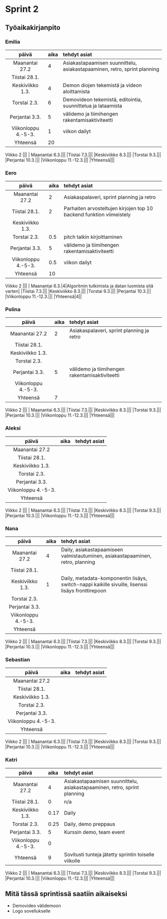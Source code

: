 # Sprint 2
## Työaikakirjanpito

### Emilia
| päivä | aika | tehdyt asiat  |
| :----:|:-----| :-----|
| Maanantai 27.2|4|Asiakastapaamisen suunnittelu, asiakastapaaminen, retro, sprint planning|
|Tiistai 28.1.|||
|Keskiviikko 1.3.|4|Demon diojen tekemistä ja videon aloittamista|
|Torstai 2.3.|6|Demovideon tekemistä, editointia, suunnittelua ja lataamista|
|Perjantai 3.3.|5|välidemo ja tiimihengen rakentamisaktiviteetti|
|Viikonloppu 4.-5-3.|1|viikon dailyt|
|Yhteensä|20||
Viikko 2
|||
| Maanantai 6.3.|||
|Tiistai 7.3.|||
|Keskiviikko 8.3.|||
|Torstai 9.3.|||
|Perjantai 10.3.|||
|Viikonloppu 11.-12.3.|||
|Yhteensä|||

### Eero
| päivä | aika | tehdyt asiat  |
| :----:|:-----| :-----|
| Maanantai 27.2|2|Asiakaspalaveri, sprint planning ja retro|
|Tiistai 28.1.|2|Parhaiten arvosteltujen kirjojen top 10 backend funktion viimeistely|
|Keskiviikko 1.3.|||
|Torstai 2.3.|0.5|pitch talkin kirjoittaminen|
|Perjantai 3.3.|5|välidemo ja tiimihengen rakentamisaktiviteetti|
|Viikonloppu 4.-5-3.|0.5|viikon dailyt|
|Yhteensä|10||
Viikko 2
|||
| Maanantai 6.3.|4|Algoritmin tutkimista ja datan luomista sitä varten|
|Tiistai 7.3.|||
|Keskiviikko 8.3.|||
|Torstai 9.3.|||
|Perjantai 10.3.|||
|Viikonloppu 11.-12.3.|||
|Yhteensä|4||

### Polina
| päivä | aika | tehdyt asiat  |
| :----:|:-----| :-----|
| Maanantai 27.2|2|Asiakaspalaveri, sprint planning ja retro|
|Tiistai 28.1.|||
|Keskiviikko 1.3.|||
|Torstai 2.3.|||
|Perjantai 3.3.|5|välidemo ja tiimihengen rakentamisaktiviteetti|
|Viikonloppu 4.-5-3.|||
|Yhteensä|7||
Viikko 2
|||
| Maanantai 6.3.|||
|Tiistai 7.3.|||
|Keskiviikko 8.3.|||
|Torstai 9.3.|||
|Perjantai 10.3.|||
|Viikonloppu 11.-12.3.|||
|Yhteensä|||
### Aleksi
| päivä | aika | tehdyt asiat  |
| :----:|:-----| :-----|
| Maanantai 27.2|||
|Tiistai 28.1.|||
|Keskiviikko 1.3.|||
|Torstai 2.3.|||
|Perjantai 3.3.|||
|Viikonloppu 4.-5-3.|||
|Yhteensä|||
Viikko 2
|||
| Maanantai 6.3.|||
|Tiistai 7.3.|||
|Keskiviikko 8.3.|||
|Torstai 9.3.|||
|Perjantai 10.3.|||
|Viikonloppu 11.-12.3.|||
|Yhteensä|||

### Nana
| päivä | aika | tehdyt asiat  |
| :----:|:-----| :-----|
| Maanantai 27.2|4|Daily, asiakastapaamiseen valmistautuminen, asiakastapaaminen, retro, planning|
|Tiistai 28.1.|||
|Keskiviikko 1.3.|1|Daily, metadata-komponentin lisäys, switch-nappi kaikille sivuille, lisenssi lisäys fronttirepoon|
|Torstai 2.3.|||
|Perjantai 3.3.|||
|Viikonloppu 4.-5-3.|||
|Yhteensä|||
Viikko 2
|||
| Maanantai 6.3.|||
|Tiistai 7.3.|||
|Keskiviikko 8.3.|||
|Torstai 9.3.|||
|Perjantai 10.3.|||
|Viikonloppu 11.-12.3.|||
|Yhteensä|||
### Sebastian
| päivä | aika | tehdyt asiat  |
| :----:|:-----| :-----|
| Maanantai 27.2|||
|Tiistai 28.1.|||
|Keskiviikko 1.3.|||
|Torstai 2.3.|||
|Perjantai 3.3.|||
|Viikonloppu 4.-5-3.|||
|Yhteensä|||
Viikko 2
|||
| Maanantai 6.3.|||
|Tiistai 7.3.|||
|Keskiviikko 8.3.|||
|Torstai 9.3.|||
|Perjantai 10.3.|||
|Viikonloppu 11.-12.3.|||
|Yhteensä|||
### Katri
| päivä | aika | tehdyt asiat  |
| :----:|:-----| :-----|
| Maanantai 27.2|4|Asiakastapaamisen suunnittelu, asiakastapaaminen, retro, sprint planning|
|Tiistai 28.1.|0|n/a|
|Keskiviikko 1.3.|0.17|Daily|
|Torstai 2.3.|0.25|Daily, demo preppaus|
|Perjantai 3.3.|5|Kurssin demo, team event|
|Viikonloppu 4.-5-3.|0||
|Yhteensä|9|Sovitusti tunteja jätetty sprintin toiselle viikolle|
Viikko 2
|||
| Maanantai 6.3.|||
|Tiistai 7.3.|||
|Keskiviikko 8.3.|||
|Torstai 9.3.|||
|Perjantai 10.3.|||
|Viikonloppu 11.-12.3.|||
|Yhteensä|||

## Mitä tässä sprintissä saatiin aikaiseksi
- Demovideo välidemoon
- Logo sovellukselle
